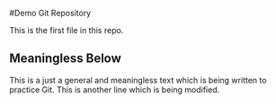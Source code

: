 #Demo Git Repository

This is the first file in this repo.

## Meaningless Below

This is a just a general and meaningless text which is being written to practice Git. 
This is another line which is being modified. 

